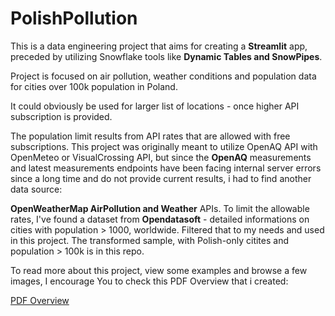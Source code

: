 # PolishPollution

This is a data engineering project that aims for creating a **Streamlit** app, preceded by utilizing Snowflake tools like **Dynamic Tables and SnowPipes**. 

Project is focused on air pollution, weather conditions and population data for cities over 100k population in Poland.

It could obviously be used for larger list of locations - once higher API subscription is provided.

The population limit results from API rates that are allowed with free subscriptions. This project was originally meant to utilize OpenAQ API with OpenMeteo or VisualCrossing API, but since the **OpenAQ** measurements and latest measurements endpoints have been facing internal server errors since a long time and do not provide current results, i had to find another data source:

**OpenWeatherMap AirPollution and Weather** APIs. To limit the allowable rates, I've found a dataset from **Opendatasoft** - detailed informations on cities with population > 1000, worldwide. Filtered that to my needs and used in this project. The transformed sample, with Polish-only citites and population > 100k is in this repo.

To read more about this project, view some examples and browse a few images, I encourage You to check this PDF Overview that i created:

[PDF Overview](https://github.com/halikowski/PolishPollution/blob/main/PolishPollution-ProjectOverview.pdf)
